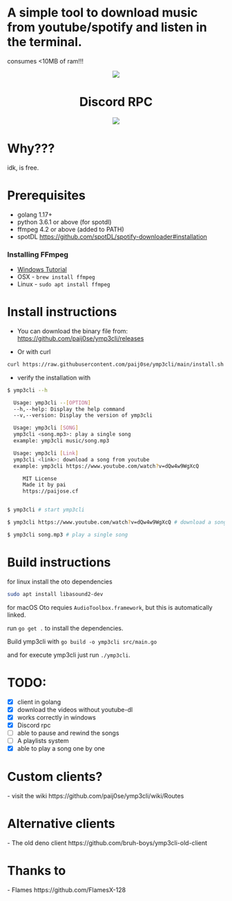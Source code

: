 <h1>A simple tool to download music from youtube/spotify and listen in the terminal.</h1>
<p>consumes <10MB of ram!!!</p>
<div align=center>

<img src="https://media.discordapp.net/attachments/786759600245309460/923782488927641670/unknown.png?width=572&height=457"/>

<h1>Discord RPC</h1>

<img src="https://media.discordapp.net/attachments/786759600245309460/923773844135747594/unknown.png?width=248&height=430"/>
</div>

<h1>Why???</h1>
idk, is free.

<h1>Prerequisites</h1>

- golang 1.17+
- python 3.6.1 or above (for spotdl)
- ffmpeg 4.2 or above (added to PATH)
- spotDL https://github.com/spotDL/spotify-downloader#installation

### Installing FFmpeg

- [Windows Tutorial](https://windowsloop.com/install-ffmpeg-windows-10/)
- OSX - `brew install ffmpeg`
- Linux - `sudo apt install ffmpeg`

<h1>Install instructions</h1>

- You can download the binary file from:  https://github.com/paij0se/ymp3cli/releases

- Or with curl
```bash
curl https://raw.githubusercontent.com/paij0se/ymp3cli/main/install.sh | bash
```

- verify the installation with
```bash
$ ymp3cli --h

  Usage: ymp3cli --[OPTION]
  --h,--help: Display the help command
  --v,--version: Display the version of ymp3cli

  Usage: ymp3cli [SONG]
  ymp3cli <song.mp3>: play a single song
  example: ymp3cli music/song.mp3

  Usage: ymp3cli [Link]
  ymp3cli <link>: download a song from youtube
  example: ymp3cli https://www.youtube.com/watch?v=dQw4w9WgXcQ

	 MIT License
	 Made it by pai
	 https://paijose.cf


$ ymp3cli # start ymp3cli

$ ymp3cli https://www.youtube.com/watch?v=dQw4w9WgXcQ # download a song from youtube

$ ymp3cli song.mp3 # play a single song

```

<h1>Build instructions</h1>

for linux install the oto dependencies

```bash
sudo apt install libasound2-dev
```
for macOS Oto requies `AudioToolbox.framework`, but this is automatically linked.

run `go get .` to install the dependencies.

Build ymp3cli with `go build -o ymp3cli src/main.go`

and for execute ymp3cli just run `./ymp3cli`.

<h1>TODO:</h1>

- [x] client in golang
- [x] download the videos without youtube-dl
- [x] works correctly in windows
- [x] Discord rpc
- [ ] able to pause and rewind the songs
- [ ] A playlists system
- [x] able to play a song one by one

<h1>Custom clients?</h1>
- visit the wiki https://github.com/paij0se/ymp3cli/wiki/Routes

<h1>Alternative clients</h1>
- The old deno client https://github.com/bruh-boys/ymp3cli-old-client

<h1>Thanks to</h1>
- Flames https://github.com/FlamesX-128
